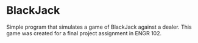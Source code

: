 # BlackJack
Simple program that simulates a game of BlackJack against a dealer. This game was created for a final project assignment in ENGR 102. 
